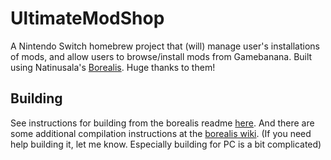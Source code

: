 # UltimateModShop

A Nintendo Switch homebrew project that (will) manage user's installations of mods, and allow users to browse/install mods from Gamebanana.
Built using Natinusala's [Borealis](https://github.com/natinusala/borealis). Huge thanks to them!



## Building
See instructions for building from the borealis readme [here](https://github.com/natinusala/borealis).
And there are some additional compilation instructions at the [borealis wiki](https://github.com/natinusala/borealis/wiki/Additional-compilation-instructions).
(If you need help building it, let me know. Especially building for PC is a bit complicated)

